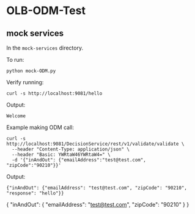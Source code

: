 # OLB-ODM-Test



## mock services

In the `mock-services` directory.

To run:

```
python mock-ODM.py
```

Verify running:


```
curl -s http://localhost:9081/hello
```

Output:

```
Welcome
```


Example making ODM call:

```
curl -s http://localhost:9081/DecisionService/rest/v1/validate/validate \
  --header "Content-Type: application/json" \
  --header "Basic: YWRtaW46YWRtaW4=" \
  -d '{"inAndOut": {"emailAddress":"test@test.com", "zipCode":"90210"}}'
```

Output:

```
{"inAndOut": {"emailAddress": "test@test.com", "zipCode": "90210", "response": "hello"}}
```

{
  "inAndOut": {
    "emailAddress": "test@test.com",
    "zipCode": "90210"
  }
}
